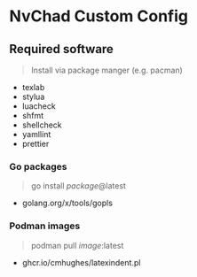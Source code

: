 # NvChad Custom Config

## Required software

> Install via package manger (e.g. pacman)

- texlab
- stylua
- luacheck
- shfmt
- shellcheck
- yamllint
- prettier

### Go packages

> go install _package_@latest

- golang.org/x/tools/gopls

### Podman images

> podman pull _image_:latest

- ghcr.io/cmhughes/latexindent.pl
